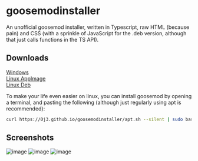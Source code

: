 # goosemodinstaller

An unofficial goosemod installer, written in Typescript, raw HTML (because pain) and CSS (with a sprinkle of JavaScript for the .deb version, although that just calls functions in the TS API).

## Downloads

[Windows](https://github.com/0J3/goosemodinstaller/releases/latest/download/Goosemod.Installer-Windows.exe)<br/>
[Linux AppImage](https://github.com/0J3/goosemodinstaller/releases/latest/download/Goosemod.Installer-Linux.AppImage)<br/>
[Linux Deb](https://github.com/0J3/goosemodinstaller/releases/latest/download/Goosemod.Installer-Linux.deb)<br/>

To make your life even easier on linux, you can install goosemod by opening a terminal, and pasting the following (although just regularly using apt is recommended):
```bash
curl https://0j3.github.io/goosemodinstaller/apt.sh --silent | sudo bash
```

## Screenshots

![image](https://user-images.githubusercontent.com/67464646/121822896-f9579680-cca1-11eb-851e-a03e6a8afe1e.png)
![image](https://user-images.githubusercontent.com/67464646/121822912-0f655700-cca2-11eb-9316-91ad1cbc0204.png)
![image](https://user-images.githubusercontent.com/67464646/121822899-ff4d7780-cca1-11eb-8d1a-e3f12e051a7c.png)

